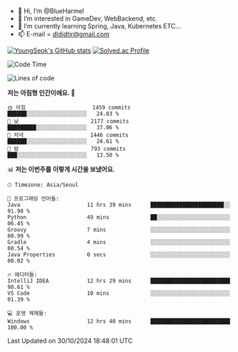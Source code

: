 - 👋 Hi, I’m @BlueHarmel
- 👀 I’m interested in GameDev, WebBackend, etc.
- 🌱 I’m currently learning Spring, Java, Kubernetes ETC...
- 📫 E-mail = dldjdtjr@gmail.com

[![YoungSeok's GitHub stats](https://github-readme-stats.vercel.app/api?username=BlueHarmel&show_icons=true&theme=transparent)](https://github.com/anuraghazra/github-readme-stats)
[![Solved.ac Profile](http://mazassumnida.wtf/api/v2/generate_badge?boj=dldjdtjr)](https://solved.ac/dldjdtjr/)

<!--START_SECTION:waka-->
![Code Time](http://img.shields.io/badge/Code%20Time-768%20hrs%207%20mins-blue)

![Lines of code](https://img.shields.io/badge/%EC%A0%80%EB%8A%94%20%EC%97%AC%ED%83%9C%EA%B9%8C%EC%A7%80%20-46.7%20million%20%EC%A4%84%EC%9D%98%20%EC%BD%94%EB%93%9C%EB%A5%BC%20%EC%9E%91%EC%84%B1%ED%96%88%EC%96%B4%EC%9A%94.-blue)

**저는 아침형 인간이에요. 🐤** 

```text
🌞 아침                     1459 commits        ██████░░░░░░░░░░░░░░░░░░░   24.83 % 
🌆 낮　                     2177 commits        █████████░░░░░░░░░░░░░░░░   37.06 % 
🌃 저녁                     1446 commits        ██████░░░░░░░░░░░░░░░░░░░   24.61 % 
🌙 밤　                     793 commits         ███░░░░░░░░░░░░░░░░░░░░░░   13.50 % 
```


📊 **저는 이번주를 이렇게 시간을 보냈어요.** 

```text
🕑︎ Timezone: Asia/Seoul

💬 프로그래밍 언어들: 
Java                     11 hrs 39 mins      ███████████████████████░░   91.98 % 
Python                   49 mins             ██░░░░░░░░░░░░░░░░░░░░░░░   06.45 % 
Groovy                   7 mins              ░░░░░░░░░░░░░░░░░░░░░░░░░   00.99 % 
Gradle                   4 mins              ░░░░░░░░░░░░░░░░░░░░░░░░░   00.54 % 
Java Properties          0 secs              ░░░░░░░░░░░░░░░░░░░░░░░░░   00.02 % 

🔥 에디터들: 
IntelliJ IDEA            12 hrs 29 mins      █████████████████████████   98.61 % 
VS Code                  10 mins             ░░░░░░░░░░░░░░░░░░░░░░░░░   01.39 % 

💻 운영 체제들: 
Windows                  12 hrs 40 mins      █████████████████████████   100.00 % 
```


 Last Updated on 30/10/2024 18:48:01 UTC
<!--END_SECTION:waka-->
<!---
BlueHarmel/BlueHarmel is a ✨ special ✨ repository because its `README.md` (this file) appears on your GitHub profile.
You can click the Preview link to take a look at your changes.
--->

